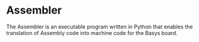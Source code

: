# Assembler
The Assembler is an executable program written in Python that enables the translation of Assembly code into machine code for the Basys board.
